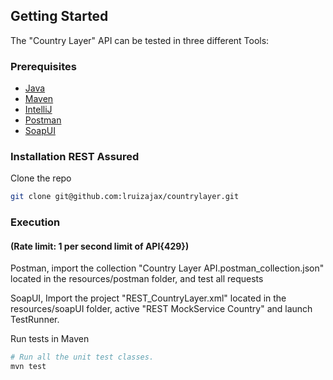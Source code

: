 ## Getting Started

The "Country Layer" API can be tested in three different Tools:

### Prerequisites

* [Java](https://www.oracle.com/java/technologies/downloads)
* [Maven](https://maven.apache.org/install.html)
* [IntelliJ](https://www.jetbrains.com/idea/download)
* [Postman](https://www.postman.com/downloads/)
* [SoapUI](https://www.soapui.org/tools/soapui/)
  
### Installation REST Assured

Clone the repo
   ```sh
   git clone git@github.com:lruizajax/countrylayer.git
   ```

### Execution 

#### (Rate limit: 1 per second limit of API{429})

Postman, import the collection "Country Layer API.postman_collection.json" located in the resources/postman folder, and test all requests

SoapUI, Import the project "REST_CountryLayer.xml" located in the resources/soapUI folder, active "REST MockService Country" and launch TestRunner.

Run tests in Maven 
   ```sh
   # Run all the unit test classes.
   mvn test
   ```
